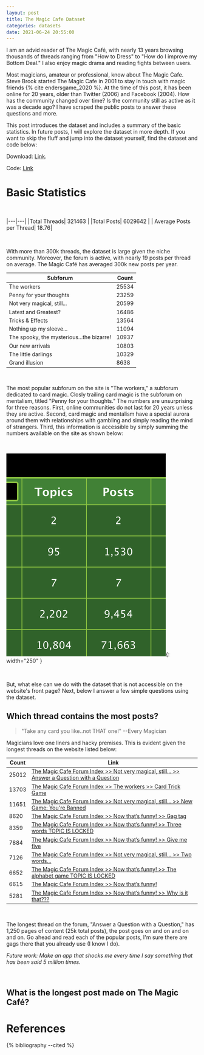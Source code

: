 ```yaml
---
layout: post
title: The Magic Cafe Dataset
categories: datasets 
date: 2021-06-24 20:55:00
---
```


I am an advid reader of The Magic Café, with nearly 13 years browsing thousands of threads ranging from "How to Dress" to "How do I improve my Bottom Deal." I also enjoy magic drama and reading fights between users. 

Most magicians, amateur or professional, know about The Magic Cafe. Steve Brook started The Magic Cafe in 2001 to stay in touch with magic friends {% cite endersgame_2020 %}. At the time of this post, it has been online for 20 years, older than Twitter (2006) and Facebook (2004). How has the community changed over time? Is the community still as active as it was a decade ago? I have scraped the public posts to answer these questions and more.

This post introduces the dataset and includes a summary of the basic statistics. In future posts, I will explore the dataset in more depth. If you want to skip the fluff and jump into the dataset yourself, find the dataset and code below:

Download: [Link](https://drive.google.com/file/d/1H1fNp01wsk8rL16BReMHX6xcr38UeE5Z/view?usp=sharing).

Code: [Link](https://github.com/quantifiedmagic/The-Magic-Cafe-Dataset)

# Basic Statistics

&nbsp;


|---|---|
|Total Threads| 321463 |
|Total Posts| 6029642 |
| Average Posts per Thread| 18.76|

&nbsp;

With more than 300k threads, the dataset is large given the niche community. Moreover, the forum is active, with nearly 19 posts per thread on average. The Magic Café has averaged 300k new posts per year. 

|Subforum|Count|
|---|---|
|The workers | 25534 |
|Penny for your thoughts | 23259 |
|Not very magical, still... | 20599 |
|Latest and Greatest? | 16486|
|Tricks & Effects | 13564|
|Nothing up my sleeve...| 11094|
|The spooky, the mysterious...the bizarre!|10937|
|Our new arrivals|10803
|The little darlings|10329|
|Grand illusion|8638|

&nbsp;

The most popular subforum on the site is "The workers," a subforum dedicated to card magic. Closly trailing card magic is the subforum on mentalism, titled "Penny for your thoughts." The numbers are unsurprising for three reasons. First, online communities do not last for 20 years unless they are active. Second, card magic and mentalism have a special aurora around them with relationships with gambling and simply reading the mind of strangers. Third, this information is accessible by simply summing the numbers available on the site as shown below:

&nbsp;

![The Magic Cafe](/assets/themagiccafe-posts.png){: width="250" }

&nbsp;

But, what else can we do with the dataset that is not accessible on the website's front page? Next, below I answer a few simple questions using the dataset.

## Which thread contains the most posts?

> "Take any card you like..not THAT one!" --Every Magician

Magicians love one liners and hacky premises. This is evident given the longest threads on the website listed below:

|Count|Link|
|-----|----|
|25012 | [The Magic Cafe Forum Index >> Not very magical, still... >> Answer a Question with a Question](https://www.themagiccafe.com/forums/viewtopic.php?topic=250916&amp;forum=32)|
|13703 | [The Magic Cafe Forum Index >> The workers >> Card Trick Game](https://www.themagiccafe.com/forums/viewtopic.php?topic=181702&amp;forum=2) |
|11651| [The Magic Cafe Forum Index >> Not very magical, still... >> New Game: You're Banned](https://www.themagiccafe.com/forums/viewtopic.php?topic=385331&amp;forum=32&amp;start=0) |
| 8620| [The Magic Cafe Forum Index >> Now that’s funny! >> Gag tag](https://www.themagiccafe.com/forums/viewtopic.php?topic=230576&amp;forum=24)|
| 8359| [The Magic Cafe Forum Index >> Now that’s funny! >> Three words  TOPIC IS LOCKED](https://www.themagiccafe.com/forums/viewtopic.php?topic=247474&amp;forum=24)|
| 7884 | [The Magic Cafe Forum Index >> Now that’s funny! >> Give me five](https://www.themagiccafe.com/forums/viewtopic.php?topic=327332&amp;forum=24)|
| 7126| [The Magic Cafe Forum Index >> Not very magical, still... >> Two words...](https://www.themagiccafe.com/forums/viewtopic.php?topic=352338&amp;forum=32)|
| 6652 | [The Magic Cafe Forum Index >> Now that’s funny! >> The alphabet game  TOPIC IS LOCKED](https://www.themagiccafe.com/forums/viewtopic.php?topic=250953&amp;forum=24)|
| 6615| [The Magic Cafe Forum Index >> Now that’s funny!](https://www.themagiccafe.com/forums/viewtopic.php?topic=330272&amp;forum=24)|
| 5281 | [The Magic Cafe Forum Index >> Now that’s funny! >> Why is it that???](https://www.themagiccafe.com/forums/viewtopic.php?topic=278537&amp;forum=24)|

&nbsp;

The longest thread on the forum, "Answer a Question with a Question," has 1,250 pages of content (25k total posts), the post goes on and on and on and on. Go ahead and read each of the popular posts, I'm sure there are gags there that you already use (I know I do).

*Future work: Make an app that shocks me every time I say something that has been said 5 million times.*


&nbsp;

## What is the longest post made on The Magic Café?


# References

{% bibliography --cited %}
